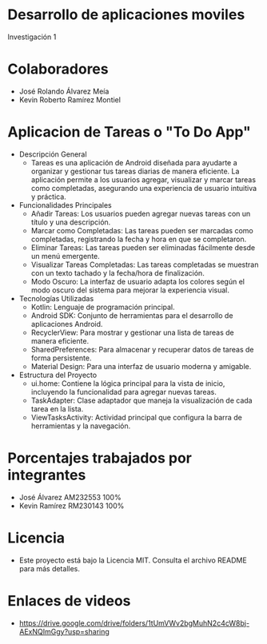 # Desarrollo de aplicaciones moviles
  Investigación 1

# Colaboradores
  
  - José Rolando Álvarez Meía
  - Kevin Roberto Ramírez Montiel

# Aplicacion de Tareas o "To Do App"

  - Descripción General
    - Tareas es una aplicación de Android diseñada para ayudarte a organizar y gestionar tus tareas diarias de manera eficiente. La aplicación permite a los usuarios agregar, visualizar y marcar tareas como completadas, asegurando una experiencia de usuario intuitiva y práctica.
  - Funcionalidades Principales
      - Añadir Tareas: Los usuarios pueden agregar nuevas tareas con un título y una descripción.
      - Marcar como Completadas: Las tareas pueden ser marcadas como completadas, registrando la fecha y hora en que se completaron.
      - Eliminar Tareas: Las tareas pueden ser eliminadas fácilmente desde un menú emergente.
      - Visualizar Tareas Completadas: Las tareas completadas se muestran con un texto tachado y la fecha/hora de finalización.
      - Modo Oscuro: La interfaz de usuario adapta los colores según el modo oscuro del sistema para mejorar la experiencia visual.
  - Tecnologías Utilizadas
    - Kotlin: Lenguaje de programación principal.
    - Android SDK: Conjunto de herramientas para el desarrollo de aplicaciones Android.
    - RecyclerView: Para mostrar y gestionar una lista de tareas de manera eficiente.
    - SharedPreferences: Para almacenar y recuperar datos de tareas de forma persistente.
    - Material Design: Para una interfaz de usuario moderna y amigable.
  - Estructura del Proyecto
    - ui.home: Contiene la lógica principal para la vista de inicio, incluyendo la funcionalidad para agregar nuevas tareas.
    - TaskAdapter: Clase adaptador que maneja la visualización de cada tarea en la lista.
    - ViewTasksActivity: Actividad principal que configura la barra de herramientas y la navegación.

# Porcentajes trabajados por integrantes
  - José Álvarez AM232553 100%
  - Kevin Ramírez RM230143 100%

# Licencia
  - Este proyecto está bajo la Licencia MIT. Consulta el archivo README para más detalles.

# Enlaces de videos
  - https://drive.google.com/drive/folders/1tUmVWv2bgMuhN2c4cW8bj-AExNQImGgy?usp=sharing
    




